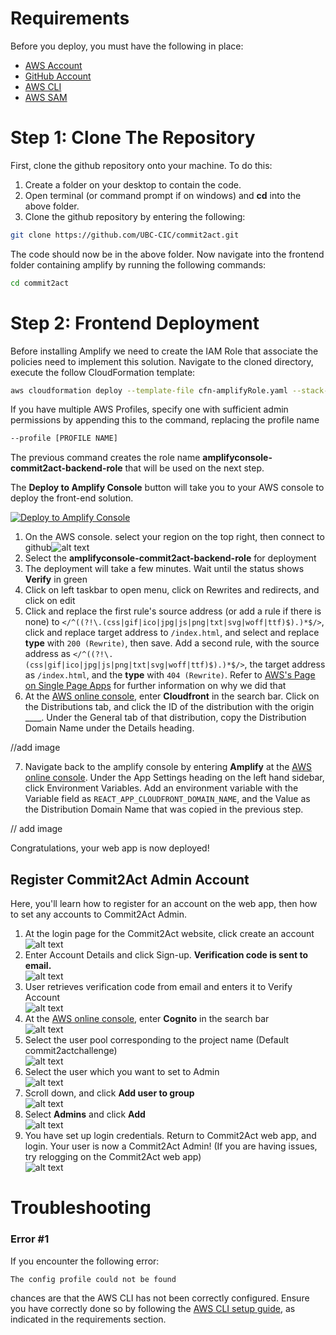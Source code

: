 # Requirements

Before you deploy, you must have the following in place:

- [AWS Account](https://aws.amazon.com/account/)
- [GitHub Account](https://github.com/)
- [AWS CLI](https://aws.amazon.com/cli/)
- [AWS SAM](https://docs.aws.amazon.com/serverless-application-model/latest/developerguide/serverless-sam-cli-install.html)

# Step 1: Clone The Repository

First, clone the github repository onto your machine. To do this:

1. Create a folder on your desktop to contain the code.
2. Open terminal (or command prompt if on windows) and **cd** into the above folder.
3. Clone the github repository by entering the following:

```bash
git clone https://github.com/UBC-CIC/commit2act.git
```

The code should now be in the above folder. Now navigate into the frontend folder containing amplify by running the following commands:

```bash
cd commit2act
```

# Step 2: Frontend Deployment

Before installing Amplify we need to create the IAM Role that associate the policies need to implement this solution.
Navigate to the cloned directory, execute the follow CloudFormation template:

```bash
aws cloudformation deploy --template-file cfn-amplifyRole.yaml --stack-name amplifyconsole-commit2act-backend-role --capabilities CAPABILITY_NAMED_IAM
```

If you have multiple AWS Profiles, specify one with sufficient admin permissions by appending this to the command, replacing the profile name

```bash
--profile [PROFILE NAME]
```

The previous command creates the role name **amplifyconsole-commit2act-backend-role** that will be used on the next step.

The **Deploy to Amplify Console** button will take you to your AWS console to deploy the front-end solution.

<a href="https://console.aws.amazon.com/amplify/home#/deploy?repo=https://github.com/UBC-CIC/commit2act">
    <img src="https://oneclick.amplifyapp.com/button.svg" alt="Deploy to Amplify Console">
</a>

1. On the AWS console. select your region on the top right, then connect to github![alt text](images/amplify-console-01.PNG)
2. Select the **amplifyconsole-commit2act-backend-role** for deployment
3. The deployment will take a few minutes. Wait until the status shows **Verify** in green
4. Click on left taskbar to open menu, click on Rewrites and redirects, and click on edit
5. Click and replace the first rule's source address (or add a rule if there is none) to `</^((?!\.(css|gif|ico|jpg|js|png|txt|svg|woff|ttf)$).)*$/>`, click and replace target address to `/index.html`, and select and replace **type** with `200 (Rewrite)`, then save. Add a second rule, with the source address as `</^((?!\.(css|gif|ico|jpg|js|png|txt|svg|woff|ttf)$).)*$/>`, the target address as `/index.html`, and the **type** with `404 (Rewrite)`.
   Refer to [AWS's Page on Single Page Apps](https://docs.aws.amazon.com/amplify/latest/userguide/redirects.html#redirects-for-single-page-web-apps-spa) for further information on why we did that
6. At the [AWS online console](https://console.aws.amazon.com/console/home), enter **Cloudfront** in the search bar. Click on the Distributions tab, and click the ID of the distribution with the origin \_\_\_\_. Under the General tab of that distribution, copy the Distribution Domain Name under the Details heading.

//add image

7. Navigate back to the amplify console by entering **Amplify** at the [AWS online console](https://console.aws.amazon.com/console/home). Under the App Settings heading on the left hand sidebar, click Environment Variables. Add an environment variable with the Variable field as `REACT_APP_CLOUDFRONT_DOMAIN_NAME`, and the Value as the Distribution Domain Name that was copied in the previous step.

// add image

Congratulations, your web app is now deployed!

## Register Commit2Act Admin Account

Here, you'll learn how to register for an account on the web app, then how to set any accounts to Commit2Act Admin.

1. At the login page for the Commit2Act website, click create an account \
   ![alt text](images/webapp0.png)
2. Enter Account Details and click Sign-up. **Verification code is sent to email.** \
   ![alt text](images/webapp1.png)
3. User retrieves verification code from email and enters it to Verify Account\
   ![alt text](images/webapp2.png)
4. At the [AWS online console](https://console.aws.amazon.com/console/home), enter **Cognito** in the search bar \
   ![alt text](images/webapp3.png)
5. Select the user pool corresponding to the project name (Default commit2actchallenge) \
   ![alt text](images/webapp4.png)
6. Select the user which you want to set to Admin \
   ![alt text](images/webapp5.png)
7. Scroll down, and click **Add user to group** \
   ![alt text](images/webapp6.png)
8. Select **Admins** and click **Add** \
   ![alt text](images/webapp7.png)
9. You have set up login credentials. Return to Commit2Act web app, and login. Your user is now a Commit2Act Admin! (If you are having issues, try relogging on the Commit2Act web app)\
   ![alt text](images/webapp8.png)

# Troubleshooting

### Error #1

If you encounter the following error:

```bash
The config profile could not be found
```

chances are that the AWS CLI has not been correctly configured. Ensure you have correctly done so by following the [AWS CLI setup guide](https://aws.amazon.com/cli/), as indicated in the requirements section.
